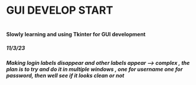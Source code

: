 <h1> GUI DEVELOP START <h1>
<h4> Slowly learning and using Tkinter for GUI development <h4>


<h5> 11/3/23 <h5>
<p1> Making login labels disappear and other labels appear --> complex ,
the plan is to try and do it in multiple windows , one for username one for password,
then well see if it looks clean or not <p1>
